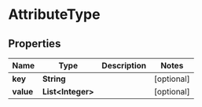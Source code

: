 

# AttributeType


## Properties

Name | Type | Description | Notes
------------ | ------------- | ------------- | -------------
**key** | **String** |  |  [optional]
**value** | **List&lt;Integer&gt;** |  |  [optional]



